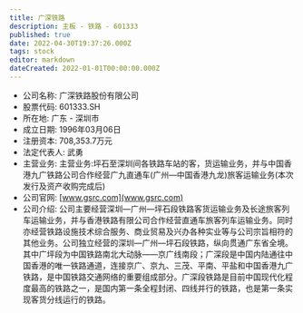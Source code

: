 ```yaml
---
title: 广深铁路
description: 主板 - 铁路 - 601333
published: true
date: 2022-04-30T19:37:26.000Z
tags: stock
editor: markdown
dateCreated: 2022-01-01T00:00:00.000Z
---
```


- 公司名称: 广深铁路股份有限公司
- 股票代码: 601333.SH
- 所在地: 广东 - 深圳市
- 成立日期: 1996年03月06日
- 注册资本: 708,353.7万元
- 法定代表人: 武勇
- 主营业务: 主营业务:坪石至深圳间各铁路车站的客，货运输业务，并与中国香港九广铁路公司合作经营广九直通车(广州—中国香港九龙)旅客运输业务(本次发行及资产收购完成后)
- 公司官网: [www.gsrc.com](www.gsrc.com)
- 公司介绍: 公司主要经营深圳—广州—坪石段铁路客货运输业务及长途旅客列车运输业务，并与香港铁路有限公司合作经营直通车旅客列车运输业务。同时亦经营铁路设施技术综合服务、商业贸易及兴办各种实业等与公司宗旨相符的其他业务。公司独立经营的深圳—广州—坪石段铁路，纵向贯通广东省全境。其中广坪段为中国铁路南北大动脉——京广线南段；广深段是中国内陆通往中国香港的唯一铁路通道，连接京广、京九、三茂、平南、平盐和中国香港九广铁路，是中国铁路交通网络的重要组成部分。广深段铁路是目前中国现代化程度最高的铁路之一，是国内第一条全程封闭、四线并行的铁路，也是第一条实现客货分线运行的铁路。


